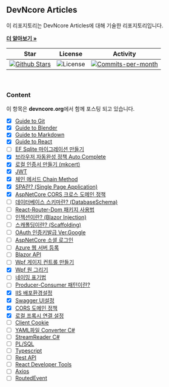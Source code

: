 ## DevNcore Articles

이 리포지토리는 DevNcore Articles에 대해 기술한 리포지토리입니다. <br />

<a href="https://github.com/devncore/devncore"><strong>더 알아보기 »</strong></a>
 
| Star | License | Activity |
|:----:|:-------:|:--------:|
| <a href="https://github.com/devncore/docs/stargazers"><img src="https://img.shields.io/github/stars/devncore/docs" alt="Github Stars"></a> | <img src="https://img.shields.io/github/license/devncore/docs" alt="License"> | <a href="https://github.com/devncore/docs/pulse"><img src="https://img.shields.io/github/commit-activity/m/devncore/docs" alt="Commits-per-month"></a> |

<br />

### Content
이 항목은 **devncore.org**에서 함께 포스팅 되고 있습니다.
- [x] [Guide to Git](https://github.com/devncore/guide-to-git)
- [x] [Guide to Blender](https://github.com/devncore/guide-to-blender)
- [x] [Guide to Markdown](https://github.com/devncore/guide-to-markdown)
- [x] [Guide to React](https://github.com/devncore/guide-to-react)
- [ ] [EF Sqlite 마이그레이션 만들기](articles/entityframework-sqlite.md)
- [x] [브라우저 자동완성 정책 Auto Complete](articles/autocomplete.md)
- [x] [로컬 인증서 만들기 (mkcert)](/articles/mkcert.md)
- [x] [JWT](articles/csharp-jwt-token.md)
- [x] [체인 메서드 Chain Method](articles/chainmethod.md)
- [x] [SPA란? (Single Page Application)](articles/single-page-application.md)
- [x] [AspNetCore CORS 크로스 도메인 정책](articles/allow-cors-for-aspnetcore.md)
- [ ] [데이터베이스 스키마란? (DatabaseSchema)](articles/database-schema.md)
- [ ] [React-Router-Dom 패키지 사용법](articles/react-router-dom.md)
- [ ] [인젝션이란? (Blazor Injection)](articles/blazor-injection.md)
- [ ] [스캐폴딩이란? (Scaffolding)](articles/scaffolding.md)
- [ ] [OAuth 인증키발급 Ver.Google](articles/oauth-google.md)
- [ ] [AspNetCore 소셜 로그인](articles/asp-social-oauth.md)
- [ ] [Azure 웹 서버 등록](articles/azure-portal.md)
- [ ] [Blazor API](articles/blazor-api.md)
- [ ] [Wpf 게이지 컨트롤 만들기](articles/wpf-gauge-control.md)
- [x] [Wpf 원 그리기](articles/wpf-circle.md)
- [ ] [네이밍 표기법](articles/naming.md)
- [ ] [Producer-Consumer 패턴이란?](articles/producer-consumer.md)
- [x] [IIS 배포환경설정](articles/iis-deployment.md)
- [x] [Swagger UI설정](articles/swagger-ui.md)
- [x] [CORS 도메인 정책](articles/cors-domain.md) 
- [x] [로컬 프록시 연결 설정](articles/local-proxy.md) 
- [ ] [Client Cookie](articles/client-cookie.md)
- [ ] [YAML파일 Converter C#](articles/yaml-converter.md)
- [ ] [StreamReader C#](articles/stream-reader-csharp.md)
- [ ] [PL/SQL](articles/plsql.md)
- [ ] [Typescript](articles/typescript.md)
- [ ] [Rest API](articles/rest-api.md)
- [ ] [React Developer Tools](articles/react-developer-tools.md)
- [ ] [Axios](articles/axios.md)
- [ ] [RoutedEvent](articles/routedevent.md)
